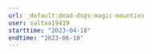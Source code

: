 ```yaml
---
url: _default:dead-dogs-magic-mounties
user: saltaa19419
starttime: "2023-04-18"
endtime: "2023-06-10"
---
```

<reserve />